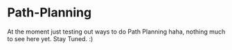 # Path-Planning

At the moment just testing out ways to do Path Planning haha, nothing much to see here yet.
Stay Tuned. :)
